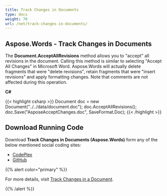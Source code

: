 ```yaml
---
title: Track Changes in Documents
type: docs
weight: 70
url: /net/track-changes-in-documents/
---
```


## **Aspose.Words - Track Changes in Documents**
The **Document.AcceptAllRevisions** method allows you to "accept" all revisions in the document. Calling this method is similar to selecting "Accept All Changes" in Microsoft Word. Aspose.Words will actually delete fragments that were "delete revisions", retain fragments that were "insert revisions" and apply formatting changes. Note that comments are not affected during this operation.

**C#**

{{< highlight csharp >}}
Document doc = new Document("../../data/document.doc");
doc.AcceptAllRevisions();
doc.Save("AsposeAcceptChanges.doc", SaveFormat.Doc);
{{< /highlight >}}
## **Download Running Code**
Download **Track Changes in Documents (Aspose.Words)** form any of the below mentioned social coding sites:

- [CodePlex](https://asposenpoi.codeplex.com/downloads/get/1475283)
- [GitHub](https://github.com/aspose-words/Aspose.Words-for-.NET/releases/download/Aspose.Words_Features_Missing_in_NPOI_v_1.0/Track.Changes.In.Documents.Aspose.Words.zip)

{{% alert color="primary" %}} 

For more details, visit [Track Changes in a Document](https://docs.aspose.com/words/net/track-changes-in-a-document/).

{{% /alert %}}
